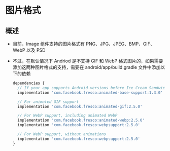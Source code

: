 # 图片格式

## 概述

+ 目前，Image 组件支持的图片格式有 PNG、JPG、JPEG、BMP、GIF、WebP 以及 PSD
+ 不过，在默认情况下 Andriod 是不支持 GIF 和 WebP 格式图片的，如果需要添加这两种图片格式的支持，需要在 android/app/build.gradle 文件中添加以下的依赖

  ```js
  dependencies {
    // If your app supports Android versions before Ice Cream Sandwich (API level 14)
    implementation 'com.facebook.fresco:animated-base-support:1.3.0'

    // For animated GIF support
    implementation 'com.facebook.fresco:animated-gif:2.5.0'

    // For WebP support, including animated WebP
    implementation 'com.facebook.fresco:animated-webp:2.5.0'
    implementation 'com.facebook.fresco:webpsupport:2.5.0'

    // For WebP support, without animations
    implementation 'com.facebook.fresco:webpsupport:2.5.0'
  }
  ```
